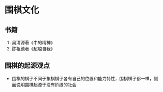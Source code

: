 # 围棋文化
## 书籍
1. 吴清源著《中的精神》
2. 陈祖德著《超越自我》

## 围棋的起源观点
- 围棋的棋子不同于象棋棋子各有自己的位置和能力特性，围棋棋子都一样，侧面说明围棋起源于没有阶级的社会